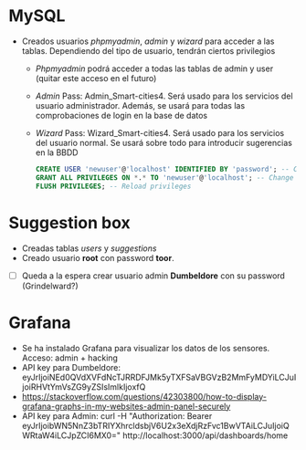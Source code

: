 # MySQL
- Creados usuarios *phpmyadmin*, *admin* y *wizard* para acceder a las tablas. Dependiendo del tipo de usuario, tendrán ciertos privilegios
  - *Phpmyadmin* podrá acceder a todas las tablas de admin y user (quitar este acceso en el futuro)
  - *Admin* Pass: Admin_Smart-cities4. Será usado para los servicios del usuario administrador. Además, se usará para todas las comprobaciones de login en la base de datos
  - *Wizard* Pass: Wizard_Smart-cities4. Será usado para los servicios del usuario normal. Se usará sobre todo para introducir sugerencias en la BBDD

    ```sql
    CREATE USER 'newuser'@'localhost' IDENTIFIED BY 'password'; -- Create new users
    GRANT ALL PRIVILEGES ON *.* TO 'newuser'@'localhost'; -- Change privileges for a given user. * is for Database and table respectively
    FLUSH PRIVILEGES; -- Reload privileges
    ```
# Suggestion box
- Creadas tablas *users* y *suggestions*
- Creado usuario **root** con password **toor**. 
- [ ] Queda a la espera crear usuario admin **Dumbeldore** con su password (Grindelward?)

# Grafana
- Se ha instalado Grafana para visualizar los datos de los sensores. Acceso: admin + hacking
- API key para Dumbeldore: eyJrIjoiNEd0QVdXVFdNcTJRRDFJMk5yTXFSaVBGVzB2MmFyMDYiLCJuIjoiRHVtYmVsZG9yZSIsImlkIjoxfQ
- https://stackoverflow.com/questions/42303800/how-to-display-grafana-graphs-in-my-websites-admin-panel-securely
- API key para Admin: curl -H "Authorization: Bearer eyJrIjoibWN5NnZ3bTRIYXhrcldsbjV6U2x3eXdjRzFvc1BwVTAiLCJuIjoiQWRtaW4iLCJpZCI6MX0=" http://localhost:3000/api/dashboards/home